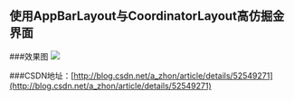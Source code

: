 ## 使用AppBarLayout与CoordinatorLayout高仿掘金界面
###效果图
![](http://i.imgur.com/Ce6qBZs.gif)

###CSDN地址：[http://blog.csdn.net/a_zhon/article/details/52549271](http://blog.csdn.net/a_zhon/article/details/52549271)
